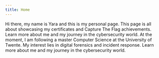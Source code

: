 ```yaml
---
title: Home
---
```

Hi there, my name is Yara and this is my personal page. This page is all about showcasing my certificates and Capture The Flag achievements. Learn more about me and my journey in the cybersecurity world. At the moment, I am following a master Computer Science at the University of Twente. My interest lies in digital forensics and incident response. Learn more about me and my journey in the cybersecurity world.
